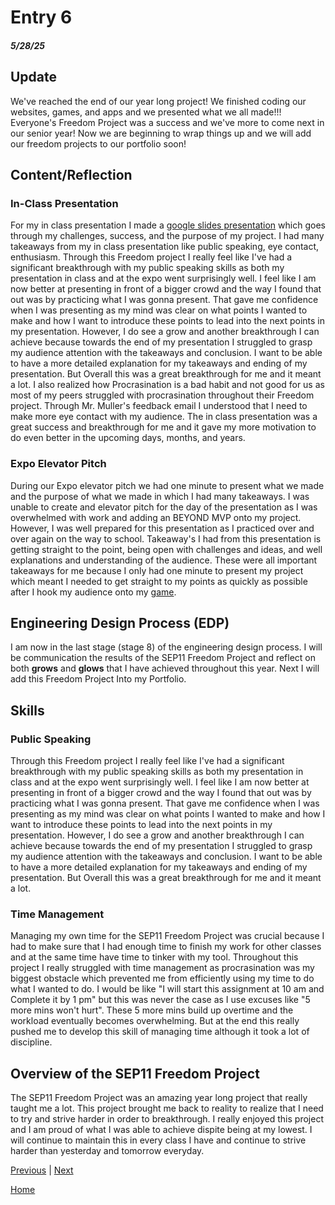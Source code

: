# Entry 6
##### 5/28/25

## Update
We've reached the end of our year long project! We finished coding our websites, games, and apps and we presented what we all made!!! Everyone's Freedom Project was a success and we've more to come next in our senior year! Now we are beginning to wrap things up and we will add our freedom projects to our portfolio soon!

## Content/Reflection

### In-Class Presentation
For my in class presentation I made a [google slides presentation](https://docs.google.com/presentation/d/1QYZshDa0u8TcL1wVMPX-fnKzLCCHWXbV0naMe0PFzkA/edit?slide=id.g35c4111360f_1_31#slide=id.g35c4111360f_1_31) which goes through my challenges, success, and the purpose of my project. I had many takeaways from my in class presentation like public speaking, eye contact, enthusiasm. Through this Freedom project I really feel like I've had a significant breakthrough with my public speaking skills as both my presentation in class and at the expo went surprisingly well. I feel like I am now better at presenting in front of a bigger crowd and the way I found that out was by practicing what I was gonna present. That gave me confidence when I was presenting as my mind was clear on what points I wanted to make and how I want to introduce these points to lead into the next points in my presentation. However, I do see a grow and another breakthrough I can achieve because towards the end of my presentation I struggled to grasp my audience attention with the takeaways and conclusion. I want to be able to have a more detailed explanation for my takeaways and ending of my presentation. But Overall this was a great breakthrough for me and it meant a lot. I also realized how Procrasination is a bad habit and not good for us as most of my peers struggled with procrasination throughout their Freedom project. Through Mr. Muller's feedback email I understood that I need to make more eye contact with my audience. The in class presentation was a great success and breakthrough for me and it gave my more motivation to do even better in the upcoming days, months, and years.

### Expo Elevator Pitch
During our Expo elevator pitch we had one minute to present what we made and the purpose of what we made in which I had many takeaways. I was unable to create and elevator pitch for the day of the presentation as I was overwhelmed with work and adding an BEYOND MVP onto my project. However, I was well prepared for this presentation as I practiced over and over again on the way to school. Takeaway's I had from this presentation is getting straight to the point, being open with challenges and ideas, and well explanations and understanding of the audience. These were all important takeaways for me because I only had one minute to present my project which meant I needed to get straight to my points as quickly as possible after I hook my audience onto my [game](https://jimmyl6413.github.io/sep11-freedom-project/tool/kaboom.html). 



## Engineering Design Process (EDP)
I am now in the last stage (stage 8) of the engineering design process. I will be communication the results of the SEP11 Freedom Project and reflect on both **grows** and **glows** that I have achieved throughout this year. Next I will add this Freedom Project Into my Portfolio.

## Skills
### Public Speaking
Through this Freedom project I really feel like I've had a significant breakthrough with my public speaking skills as both my presentation in class and at the expo went surprisingly well. I feel like I am now better at presenting in front of a bigger crowd and the way I found that out was by practicing what I was gonna present. That gave me confidence when I was presenting as my mind was clear on what points I wanted to make and how I want to introduce these points to lead into the next points in my presentation. However, I do see a grow and another breakthrough I can achieve because towards the end of my presentation I struggled to grasp my audience attention with the takeaways and conclusion. I want to be able to have a more detailed explanation for my takeaways and ending of my presentation. But Overall this was a great breakthrough for me and it meant a lot.

### Time Management
Managing my own time for the SEP11 Freedom Project was crucial because I had to make sure that I had enough time to finish my work for other classes and at the same time have time to tinker with my tool. Throughout this project I really struggled with time management as procrasination was my biggest obstacle which prevented me from efficiently using my time to do what I wanted to do. I would be like "I will start this assignment at 10 am and Complete it by 1 pm" but this was never the case as I use excuses like "5 more mins won't hurt". These 5 more mins build up overtime and the workload eventually becomes overwhelming. But at the end this really pushed me to develop this skill of managing time although it took a lot of discipline.

## Overview of the SEP11 Freedom Project
The SEP11 Freedom Project was an amazing year long project that really taught me a lot. This project brought me back to reality to realize that I need to try and strive harder in order to breakthrough. I really enjoyed this project and I am proud of what I was able to achieve dispite being at my lowest. I will continue to maintain this in every class I have and continue to strive harder than yesterday and tomorrow everyday.

[Previous](entry05.md) | [Next](entry07.md)

[Home](../README.md)
